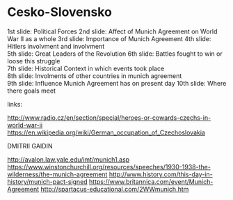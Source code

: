 # Cesko-Slovensko

1st slide: Political Forces
2nd slide: Affect of Munich Agreement on World War II as a whole 
3rd slide: Importance of Munich Agreement 
4th slide: Hitlers involvment and involvment    
5th slide: Great Leaders of the Revolution
6th slide: Battles fought to win or loose this struggle  
7th slide: Historical Context in which events took place   
8th slide: Involments of other countries in munich agreement  
9th slide: Influence Munich Agreement has on present day 
10th slide: Where there goals meet 


links:

http://www.radio.cz/en/section/special/heroes-or-cowards-czechs-in-world-war-ii
https://en.wikipedia.org/wiki/German_occupation_of_Czechoslovakia


DMITRII GAIDIN

http://avalon.law.yale.edu/imt/munich1.asp
https://www.winstonchurchill.org/resources/speeches/1930-1938-the-wilderness/the-munich-agreement
http://www.history.com/this-day-in-history/munich-pact-signed
https://www.britannica.com/event/Munich-Agreement
http://spartacus-educational.com/2WWmunich.htm

